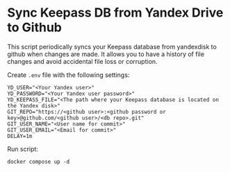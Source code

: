 # Sync Keepass DB from Yandex Drive to Github

This script periodically syncs your Keepass database from yandexdisk to github when changes are made. It allows you to have a history of file changes and avoid accidental file loss or corruption.

Create `.env` file with the following settings:

```
YD_USER="<Your Yandex user>"
YD_PASSWORD="<Your Yandex user password>"
YD_KEEPASS_FILE="<The path where your Keepass database is located on the Yandex disk>"
GIT_REPO="https://<github user>:<github password or key>@github.com/<github user>/<db repo>.git"
GIT_USER_NAME="<User name for commit>"
GIT_USER_EMAIL="<Email for commit>"
DELAY=1m
```

Run script:

```
docker compose up -d
```
